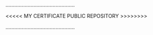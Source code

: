
...............................................

<<<<< MY CERTIFICATE PUBLIC REPOSITORY >>>>>>>>

...............................................
